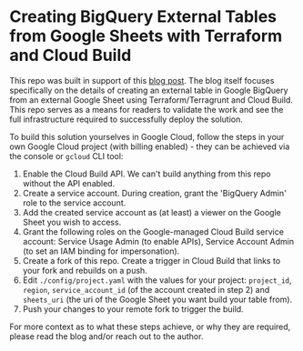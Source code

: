 # Creating BigQuery External Tables from Google Sheets with Terraform and Cloud Build

This repo was built in support of this [blog post](). The blog itself focuses specifically on the details of creating an external table in Google BigQuery from an external Google Sheet using Terraform/Terragrunt and Cloud Build. This repo serves as a means for readers to validate the work and see the full infrastructure required to successfully deploy the solution.

To build this solution yourselves in Google Cloud, follow the steps in your own Google Cloud project (with billing enabled) - they can be achieved via the console or `gcloud` CLI tool:

1. Enable the Cloud Build API. We can't build anything from this repo without the API enabled.
2. Create a service account. During creation, grant the 'BigQuery Admin' role to the service account.
3. Add the created service account as (at least) a viewer on the Google Sheet you wish to access.
4. Grant the following roles on the Google-managed Cloud Build service account: Service Usage Admin (to enable APIs), Service Account Admin (to set an IAM binding for impersonation).
5. Create a fork of this repo. Create a trigger in Cloud Build that links to your fork and rebuilds on a push.
6. Edit `./config/project.yaml` with the values for your project: `project_id`, `region`, `service_account_id` (of the account created in step 2) and `sheets_uri` (the uri of the Google Sheet you want build your table from).
7. Push your changes to your remote fork to trigger the build.

For more context as to what these steps achieve, or why they are required, please read the blog and/or reach out to the author.
